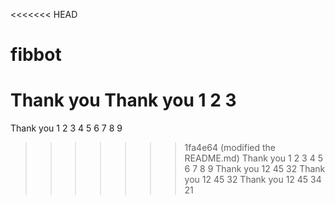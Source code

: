 <<<<<<< HEAD
# fibbot
Thank you
Thank you 1 2 3
=======
Thank you 1 2 3 4 5 6 7 8 9 
>>>>>>> 1fa4e64 (modified the README.md)
Thank you 1 2 3 4 5 6 7 8 9 
Thank you 12 45 32
Thank you 12 45 32
Thank you 12 45 
34 21
